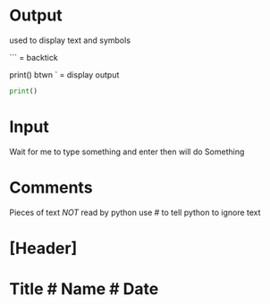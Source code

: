 # Output
used to display text and symbols

\``` = backtick

print() btwn ` = display output
```python
print()
```


# Input
Wait for me to type something and enter
then will do Something






# Comments
Pieces of text *NOT* read by python
use # to tell python to ignore text

# [Header]
# Title # Name # Date

